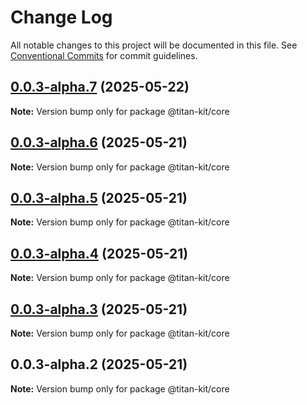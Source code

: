 # Change Log

All notable changes to this project will be documented in this file.
See [Conventional Commits](https://conventionalcommits.org) for commit guidelines.

## [0.0.3-alpha.7](https://github.com/titan-kit/core/compare/v0.0.3-alpha.6...v0.0.3-alpha.7) (2025-05-22)

**Note:** Version bump only for package @titan-kit/core

## [0.0.3-alpha.6](https://github.com/titan-kit/core/compare/v0.0.3-alpha.5...v0.0.3-alpha.6) (2025-05-21)

**Note:** Version bump only for package @titan-kit/core

## [0.0.3-alpha.5](https://github.com/titan-kit/core/compare/v0.0.3-alpha.4...v0.0.3-alpha.5) (2025-05-21)

**Note:** Version bump only for package @titan-kit/core

## [0.0.3-alpha.4](https://github.com/titan-kit/core/compare/v0.0.3-alpha.3...v0.0.3-alpha.4) (2025-05-21)

**Note:** Version bump only for package @titan-kit/core

## [0.0.3-alpha.3](https://github.com/titan-kit/core/compare/v0.0.3-alpha.2...v0.0.3-alpha.3) (2025-05-21)

**Note:** Version bump only for package @titan-kit/core

## 0.0.3-alpha.2 (2025-05-21)

**Note:** Version bump only for package @titan-kit/core
